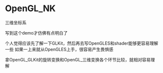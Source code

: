 # OpenGL_NK
三维坐标系

写到这个demo才仿佛有点明白了

个人觉得应该先了解一下GLKit，然后再去写OpenGLES和shader能够更容易理解一些
如果一上来就从OpenGLES上手，很容易产生畏惧感

拿OpenGL_GLKit的旋转变换和OpenGL_三维变换各个环节比较，就相对容易理解
